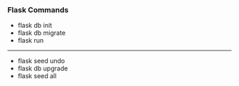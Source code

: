 ### Flask Commands
+ flask db init
+ flask db migrate
+ flask run
---
+ flask seed undo
+ flask db upgrade
+ flask seed all
